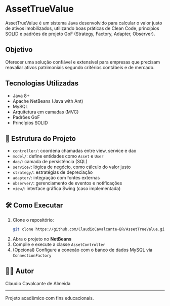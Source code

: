 # AssetTrueValue

AssetTrueValue é um sistema Java desenvolvido para calcular o valor justo de ativos imobilizados, utilizando boas práticas de Clean Code, princípios SOLID e padrões de projeto GoF (Strategy, Factory, Adapter, Observer).

##  Objetivo
Oferecer uma solução confiável e extensível para empresas que precisam reavaliar ativos patrimoniais segundo critérios contábeis e de mercado.

## Tecnologias Utilizadas
- Java 8+
- Apache NetBeans (Java with Ant)
- MySQL
- Arquitetura em camadas (MVC)
- Padrões GoF
- Princípios SOLID

## 📁 Estrutura do Projeto
- `controller/`: coordena chamadas entre view, service e dao
- `model/`: define entidades como `Asset` e `User`
- `dao/`: camada de persistência (SQL)
- `service/`: lógica de negócio, como cálculo do valor justo
- `strategy/`: estratégias de depreciação
- `adapter/`: integração com fontes externas
- `observer/`: gerenciamento de eventos e notificações
- `view/`: interface gráfica Swing (caso implementada)

## 🛠️ Como Executar
1. Clone o repositório:
   ```bash
   git clone https://github.com/ClaudioCavalcante-BR/AssetTrueValue.git
   ```
2. Abra o projeto no **NetBeans**
3. Compile e execute a classe `AssetController`
4. (Opcional) Configure a conexão com o banco de dados MySQL via `ConnectionFactory`

## 👨‍💻 Autor
Claudio Cavalcante de Almeida

---
Projeto acadêmico com fins educacionais.
